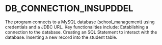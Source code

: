# DB_CONNECTION_INSUPDDEL
The program connects to a MySQL database (school_management) using credentials and a JDBC URL. Key functionalities include:  Establishing a connection to the database. Creating an SQL Statement to interact with the database. Inserting a new record into the student table.
